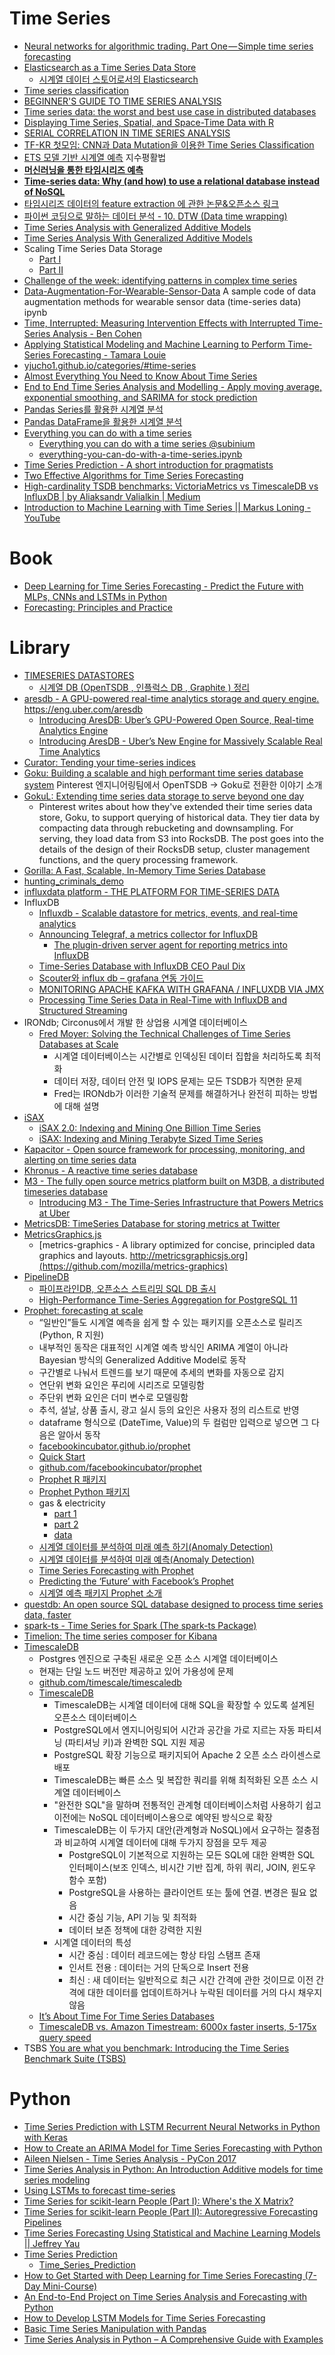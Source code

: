 Time Series
===========

* [Neural networks for algorithmic trading. Part One — Simple time series forecasting](https://medium.com/@alexrachnog/neural-networks-for-algorithmic-trading-part-one-simple-time-series-forecasting-f992daa1045a)
* [Elasticsearch as a Time Series Data Store](https://www.elastic.co/blog/elasticsearch-as-a-time-series-data-store)
  * [시계열 데이터 스토어로서의 Elasticsearch](https://www.elastic.co/kr/blog/elasticsearch-as-a-time-series-data-store)
* [Time series classification](http://www.slideshare.net/hunkim/time-series-classification)
* [BEGINNER'S GUIDE TO TIME SERIES ANALYSIS](https://www.quantstart.com/articles/Beginners-Guide-to-Time-Series-Analysis)
* [Time series data: the worst and best use case in distributed databases](http://www.thedotpost.com/2015/06/paul-dix-time-series-data-the-worst-and-best-use-case-in-distributed-databases)
* [Displaying Time Series, Spatial, and Space-Time Data with R](http://zenk.chapelin.fr/book.pdf)
* [SERIAL CORRELATION IN TIME SERIES ANALYSIS](https://www.quantstart.com/articles/Serial-Correlation-in-Time-Series-Analysis)
* [TF-KR 첫모임: CNN과 Data Mutation을 이용한 Time Series Classification](https://www.youtube.com/watch?v=IiB6oElqCxA)
* [ETS 모델 기반 시계열 예측](http://ko.logpresso.com/documents/time-series/ets) 지수평활법
* [**머신러닝을 통한 타임시리즈 예측**](http://hamait.tistory.com/837)
* [**Time-series data: Why (and how) to use a relational database instead of NoSQL**](https://blog.timescale.com/time-series-data-why-and-how-to-use-a-relational-database-instead-of-nosql-d0cd6975e87c)
* [타임시리즈 데이터의 feature extraction 에 관한 논문&오픈소스 링크](http://hamait.tistory.com/860)
* [파이썬 코딩으로 말하는 데이터 분석 - 10. DTW (Data time wrapping)](http://hamait.tistory.com/862)
* [Time Series Analysis with Generalized Additive Models](https://opendatascience.com/blog/time-series-analysis-with-generalized-additive-models/)
* [Time Series Analysis With Generalized Additive Models](https://www.datasciencecentral.com/profiles/blogs/time-series-analysis-with-generalized-additive-models)
* Scaling Time Series Data Storage
  * [Part I](https://medium.com/netflix-techblog/scaling-time-series-data-storage-part-i-ec2b6d44ba39)
  * [Part II](https://medium.com/netflix-techblog/scaling-time-series-data-storage-part-ii-d67939655586)
* [Challenge of the week: identifying patterns in complex time series](https://www.datasciencecentral.com/forum/topics/challenge-of-the-week-identifying-patterns-in-complex-time-series)
* [Data-Augmentation-For-Wearable-Sensor-Data](https://github.com/terryum/Data-Augmentation-For-Wearable-Sensor-Data) A sample code of data augmentation methods for wearable sensor data (time-series data) ipynb
* [Time, Interrupted: Measuring Intervention Effects with Interrupted Time-Series Analysis - Ben Cohen](https://www.youtube.com/watch?v=uuo8SwA1HO8)
* [Applying Statistical Modeling and Machine Learning to Perform Time-Series Forecasting - Tamara Louie](https://www.youtube.com/watch?v=JntA9XaTebs)
* [yjucho1.github.io/categories/#time-series](https://yjucho1.github.io/categories/#time-series)
* [Almost Everything You Need to Know About Time Series](https://towardsdatascience.com/almost-everything-you-need-to-know-about-time-series-860241bdc578)
* [End to End Time Series Analysis and Modelling - Apply moving average, exponential smoothing, and SARIMA for stock prediction](https://towardsdatascience.com/end-to-end-time-series-analysis-and-modelling-8c34f09a3014)
* [Pandas Series를 활용한 시계열 분석](http://blog.alphasquare.co.kr/221485152373)
* [Pandas DataFrame을 활용한 시계열 분석](https://blog.naver.com/anthouse28/221491679016)
* [Everything you can do with a time series](https://www.kaggle.com/thebrownviking20/everything-you-can-do-with-a-time-series)
  * [Everything you can do with a time series @subinium](https://nbviewer.jupyter.org/gist/subinium/26d22a786b0b7d088da63a97bf8e1d44)
  * [everything-you-can-do-with-a-time-series.ipynb](https://gist.github.com/subinium/26d22a786b0b7d088da63a97bf8e1d44)
* [Time Series Prediction - A short introduction for pragmatists](https://www.liip.ch/en/blog/time-series-prediction-a-short-comparison-of-best-practices)
* [Two Effective Algorithms for Time Series Forecasting](https://www.youtube.com/watch?v=VYpAodcdFfA)
* [High-cardinality TSDB benchmarks: VictoriaMetrics vs TimescaleDB vs InfluxDB | by Aliaksandr Valialkin | Medium](https://medium.com/@valyala/high-cardinality-tsdb-benchmarks-victoriametrics-vs-timescaledb-vs-influxdb-13e6ee64dd6b)
* [Introduction to Machine Learning with Time Series || Markus Loning - YouTube](https://www.youtube.com/watch?v=wqQKFu41FIw)

# Book
* [Deep Learning for Time Series Forecasting - Predict the Future with MLPs, CNNs and LSTMs in Python](https://machinelearningmastery.com/deep-learning-for-time-series-forecasting/)
* [Forecasting: Principles and Practice](https://otexts.com/fppkr/)

# Library
* [TIMESERIES DATASTORES](http://abhishekkr.github.io/slides/2015.ggn.geeknight.timeseriesdb.htm#/)
  * [시계열 DB (OpenTSDB , 인플럭스 DB , Graphite ) 정리](http://hamait.tistory.com/440)
* [aresdb - A GPU-powered real-time analytics storage and query engine. https://eng.uber.com/aresdb ](https://github.com/uber/aresdb)
  * [Introducing AresDB: Uber’s GPU-Powered Open Source, Real-time Analytics Engine](https://eng.uber.com/aresdb/)
  * [Introducing AresDB - Uber’s New Engine for Massively Scalable Real Time Analytics](https://towardsdatascience.com/introducing-aresdb-6d34216b2d2d)
* [Curator: Tending your time-series indices](https://www.elastic.co/kr/blog/curator-tending-your-time-series-indices)
* [Goku: Building a scalable and high performant time series database system](https://medium.com/@Pinterest_Engineering/goku-building-a-scalable-and-high-performant-time-series-database-system-a8ff5758a181) Pinterest 엔지니어링팀에서 OpenTSDB -> Goku로 전환한 이야기 소개
* [GokuL: Extending time series data storage to serve beyond one day](https://medium.com/pinterest-engineering/gokul-extending-time-series-data-storage-to-serve-beyond-one-day-52264307364d)
  * Pinterest writes about how they've extended their time series data store, Goku, to support querying of historical data. They tier data by compacting data through rebucketing and downsampling. For serving, they load data from S3 into RocksDB. The post goes into the details of the design of their RocksDB setup, cluster management functions, and the query processing framework.
* [Gorilla: A Fast, Scalable, In-Memory Time Series Database](http://www.vldb.org/pvldb/vol8/p1816-teller.pdf)
* [hunting_criminals_demo](https://github.com/Atigeo/hunting_criminals_demo)
* [influxdata platform - THE PLATFORM FOR TIME-SERIES DATA](https://influxdata.com/time-series-platform/)
* InfluxDB
  * [Influxdb - Scalable datastore for metrics, events, and real-time analytics](https://github.com/influxdb/influxdb)
  * [Announcing Telegraf, a metrics collector for InfluxDB](https://influxdb.com/blog/2015/06/19/Announcing-Telegraf-a-metrics-collector-for-InfluxDB.html)
    * [The plugin-driven server agent for reporting metrics into InfluxDB](https://github.com/influxdb/telegraf)
  * [Time-Series Database with InfluxDB CEO Paul Dix](http://softwareengineeringdaily.com/2015/08/21/time-series-database-with-influxdb-ceo-paul-dix/)
  * [Scouter와 influx db – grafana 연동 가이드](http://www.slideshare.net/ienvyou/scouter-influx-db-grafana)
  * [MONITORING APACHE KAFKA WITH GRAFANA / INFLUXDB VIA JMX](https://softwaremill.com/monitoring-apache-kafka-with-influxdb-grafana/)
  * [Processing Time Series Data in Real-Time with InfluxDB and Structured Streaming](https://towardsdatascience.com/processing-time-series-data-in-real-time-with-influxdb-and-structured-streaming-d1864154cf8b)
* IRONdb; Circonus에서 개발 한 상업용 시계열 데이터베이스
  * [Fred Moyer: Solving the Technical Challenges of Time Series Databases at Scale](https://www.youtube.com/watch?v=QBatpIFii7M)
    * 시계열 데이터베이스는 시간별로 인덱싱된 데이터 집합을 처리하도록 최적화
    * 데이터 저장, 데이터 안전 및 IOPS 문제는 모든 TSDB가 직면한 문제
    * Fred는 IRONdb가 이러한 기술적 문제를 해결하거나 완전히 피하는 방법에 대해 설명
* [iSAX](http://www.cs.ucr.edu/~eamonn/iSAX/iSAX.html)
  * [iSAX 2.0: Indexing and Mining One Billion Time Series](http://www.cs.ucr.edu/~eamonn/iSAX_2.0.pdf)
  * [iSAX: Indexing and Mining Terabyte Sized Time Series](http://www.cs.ucr.edu/~eamonn/iSAX.pdf)
* [Kapacitor - Open source framework for processing, monitoring, and alerting on time series data](https://github.com/influxdb/kapacitor)
* [Khronus - A reactive time series database](https://github.com/Searchlight/khronus)
* [M3 - The fully open source metrics platform built on M3DB, a distributed timeseries database](https://www.m3db.io/)
  * [Introducing M3 - The Time-Series Infrastructure that Powers Metrics at Uber](https://towardsdatascience.com/introducing-m3-8790c503ce24)
* [MetricsDB: TimeSeries Database for storing metrics at Twitter](https://blog.twitter.com/engineering/en_us/topics/infrastructure/2019/metricsdb.html)
* [MetricsGraphics.js](http://metricsgraphicsjs.org/)
  * [metrics-graphics - A library optimized for concise, principled data graphics and layouts. http://metricsgraphicsjs.org](https://github.com/mozilla/metrics-graphics)
* [PipelineDB](http://www.pipelinedb.com/)
  * [파이프라인DB, 오픈소스 스트리밍 SQL DB 출시](http://www.bloter.net/archives/231952)
  * [High-Performance Time-Series Aggregation for PostgreSQL 11](https://www.pipelinedb.com/blog/high-performance-time-series-aggregation-for-postgresql-11)
* [Prophet: forecasting at scale](https://research.fb.com/prophet-forecasting-at-scale/)
  * “일반인”들도 시계열 예측을 쉽게 할 수 있는 패키지를 오픈소스로 릴리즈(Python, R 지원)
  * 내부적인 동작은 대표적인 시계열 예측 방식인 ARIMA 계열이 아니라 Bayesian 방식의 Generalized Additive Model로 동작
  * 구간별로 나눠서 트렌드를 보기 때문에 추세의 변화를 자동으로 감지
  * 연단위 변화 요인은 푸리에 시리즈로 모델링함
  * 주단위 변화 요인은 더미 변수로 모델링함
  * 추석, 설날, 상품 출시, 광고 실시 등의 요인은 사용자 정의 리스트로 반영
  * dataframe 형식으로 (DateTime, Value)의 두 컬럼만 입력으로 넣으면 그 다음은 알아서 동작
  * [facebookincubator.github.io/prophet](https://facebookincubator.github.io/prophet)
  * [Quick Start](https://facebookincubator.github.io/prophet/docs/quick_start.html)
  * [github.com/facebookincubator/prophet](https://github.com/facebookincubator/prophet)
  * [Prophet R 패키지](https://cran.r-project.org/package=prophet)
  * [Prophet Python 패키지](https://pypi.python.org/pypi/fbprophet)
  * gas & electricity
    * [part 1](https://github.com/Avkash/mldl/blob/master/opower-prophet/Predicting%2Bgas%2Band%2Belectric%2Busage%2Busing%2BFacebook%2BProphet%2B-%2BPart1.ipynb)
    * [part 2](https://github.com/Avkash/mldl/blob/master/opower-prophet/Predicting%2Bgas%2Band%2Belectric%2Busage%2Busing%2BFacebook%2BProphet%2B-%2BPart2.ipynb)
    * [data](https://raw.githubusercontent.com/Avkash/mldl/master/opower-prophet/RefBldgHospitalNew2004_7.1_5.0_3C_USA_CA_SAN_FRANCISCO.csv)
  * [시계열 데이터를 분석하여 미래 예측 하기(Anomaly Detection)](https://taetaetae.github.io/2018/05/31/anomaly-detection/)
  * [시계열 데이터를 분석하여 미래 예측(Anomaly Detection)](https://www.popit.kr/%EC%8B%9C%EA%B3%84%EC%97%B4-%EB%8D%B0%EC%9D%B4%ED%84%B0%EB%A5%BC-%EB%B6%84%EC%84%9D%ED%95%98%EC%97%AC-%EB%AF%B8%EB%9E%98-%EC%98%88%EC%B8%A1-%ED%95%98%EA%B8%B0anomaly-detection/)
  * [Time Series Forecasting with Prophet](https://towardsdatascience.com/time-series-forecasting-with-prophet-54f2ac5e722e)
  * [Predicting the ‘Future’ with Facebook’s Prophet](https://towardsdatascience.com/predicting-the-future-with-facebook-s-prophet-bdfe11af10ff)
  * [시계열 예측 패키지 Prophet 소개](https://hyperconnect.github.io/2020/03/09/prophet-package.html)
* [questdb: An open source SQL database designed to process time series data, faster](https://github.com/questdb/questdb)
* [spark-ts - Time Series for Spark (The spark-ts Package)](https://github.com/sryza/spark-timeseries)
* [Timelion: The time series composer for Kibana](https://www.elastic.co/kr/blog/timelion-timeline)
* [TimescaleDB](http://www.timescale.com)
  * Postgres 엔진으로 구축된 새로운 오픈 소스 시계열 데이터베이스
  * 현재는 단일 노드 버전만 제공하고 있어 가용성에 문제
  * [github.com/timescale/timescaledb](https://github.com/timescale/timescaledb)
  * [TimescaleDB](https://www.facebook.com/nextobe1/photos/a.313464989089503.1073741829.303538826748786/334135553689113/?type=3&theater)
    * TimescaleDB는 시계열 데이터에 대해 SQL을 확장할 수 있도록 설계된 오픈소스 데이터베이스
    * PostgreSQL에서 엔지니어링되어 시간과 공간을 가로 지르는 자동 파티셔닝 (파티셔닝 키)과 완벽한 SQL 지원 제공
    * PostgreSQL 확장 기능으로 패키지되어 Apache 2 오픈 소스 라이센스로 배포
    * TimescaleDB는 빠른 소스 및 복잡한 쿼리를 위해 최적화된 오픈 소스 시계열 데이터베이스
    * "완전한 SQL"을 말하며 전통적인 관계형 데이터베이스처럼 사용하기 쉽고 이전에는 NoSQL 데이터베이스용으로 예약된 방식으로 확장
    * TimescaleDB는 이 두가지 대안(관계형과 NoSQL)에서 요구하는 절충점과 비교하여 시계열 데이터에 대해 두가지 장점을 모두 제공
      * PostgreSQL이 기본적으로 지원하는 모든 SQL에 대한 완벽한 SQL 인터페이스(보조 인덱스, 비시간 기반 집계, 하위 쿼리, JOIN, 윈도우 함수 포함)
      * PostgreSQL을 사용하는 클라이언트 또는 툴에 연결. 변경은 필요 없음
      * 시간 중심 기능, API 기능 및 최적화
      * 데이터 보존 정책에 대한 강력한 지원
    * 시계열 데이터의 특성
      * 시간 중심 : 데이터 레코드에는 항상 타임 스탬프 존재
      * 인서트 전용 : 데이터는 거의 단독으로 Insert 전용
      * 최신 : 새 데이터는 일반적으로 최근 시간 간격에 관한 것이므로 이전 간격에 대한 데이터를 업데이트하거나 누락된 데이터를 거의 다시 채우지 않음
  * [It’s About Time For Time Series Databases](https://www.nextplatform.com/2018/01/25/time-time-series-databases/)
  * [TimescaleDB vs. Amazon Timestream: 6000x faster inserts, 5-175x query speed](https://blog.timescale.com/blog/timescaledb-vs-amazon-timestream-6000x-higher-inserts-175x-faster-queries-220x-cheaper/)
* TSBS [You are what you benchmark: Introducing the Time Series Benchmark Suite (TSBS)](https://blog.timescale.com/time-series-database-benchmarks-timescaledb-influxdb-cassandra-mongodb-bc702b72927e)

# Python
* [Time Series Prediction with LSTM Recurrent Neural Networks in Python with Keras](http://machinelearningmastery.com/time-series-prediction-lstm-recurrent-neural-networks-python-keras/)
* [How to Create an ARIMA Model for Time Series Forecasting with Python](https://machinelearningmastery.com/arima-for-time-series-forecasting-with-python/)
* [Aileen Nielsen - Time Series Analysis - PyCon 2017](https://www.youtube.com/watch?v=zmfe2RaX-14)
* [Time Series Analysis in Python: An Introduction Additive models for time series modeling](https://towardsdatascience.com/time-series-analysis-in-python-an-introduction-70d5a5b1d52a)
* [Using LSTMs to forecast time-series](https://towardsdatascience.com/using-lstms-to-forecast-time-series-4ab688386b1f)
* [Time Series for scikit-learn People (Part I): Where's the X Matrix?](http://blog.ethanrosenthal.com/2018/01/28/time-series-for-scikit-learn-people-part1/)
* [Time Series for scikit-learn People (Part II): Autoregressive Forecasting Pipelines](http://blog.ethanrosenthal.com/2018/03/22/time-series-for-scikit-learn-people-part2/)
* [Time Series Forecasting Using Statistical and Machine Learning Models || Jeffrey Yau](https://www.youtube.com/watch?v=2LSs1kYWy9M)
* [Time Series Prediction](https://www.youtube.com/watch?v=d4Sn6ny_5LI)
  * [Time_Series_Prediction](https://github.com/llSourcell/Time_Series_Prediction)
* [How to Get Started with Deep Learning for Time Series Forecasting (7-Day Mini-Course)](https://machinelearningmastery.com/how-to-get-started-with-deep-learning-for-time-series-forecasting-7-day-mini-course)
* [An End-to-End Project on Time Series Analysis and Forecasting with Python](https://towardsdatascience.com/an-end-to-end-project-on-time-series-analysis-and-forecasting-with-python-4835e6bf050b)
* [How to Develop LSTM Models for Time Series Forecasting](https://machinelearningmastery.com/how-to-develop-lstm-models-for-time-series-forecasting/)
* [Basic Time Series Manipulation with Pandas](https://towardsdatascience.com/basic-time-series-manipulation-with-pandas-4432afee64ea)
* [Time Series Analysis in Python – A Comprehensive Guide with Examples](https://www.machinelearningplus.com/time-series/time-series-analysis-python/)
